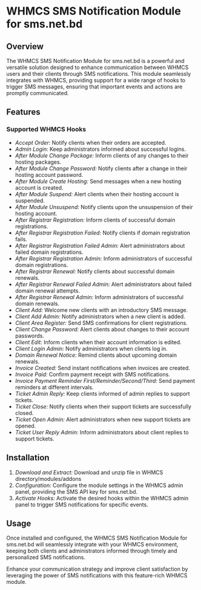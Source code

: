 # WHMCS SMS Notification Module for sms.net.bd 

## Overview

The WHMCS SMS Notification Module for sms.net.bd is a powerful and versatile solution designed to enhance communication between WHMCS users and their clients through SMS notifications. This module seamlessly integrates with WHMCS, providing support for a wide range of hooks to trigger SMS messages, ensuring that important events and actions are promptly communicated.

## Features

### Supported WHMCS Hooks

- *Accept Order:* Notify clients when their orders are accepted.
- *Admin Login:* Keep administrators informed about successful logins.
- *After Module Change Package:* Inform clients of any changes to their hosting packages.
- *After Module Change Password:* Notify clients after a change in their hosting account password.
- *After Module Create Hosting:* Send messages when a new hosting account is created.
- *After Module Suspend:* Alert clients when their hosting account is suspended.
- *After Module Unsuspend:* Notify clients upon the unsuspension of their hosting account.
- *After Registrar Registration:* Inform clients of successful domain registrations.
- *After Registrar Registration Failed:* Notify clients if domain registration fails.
- *After Registrar Registration Failed Admin:* Alert administrators about failed domain registrations.
- *After Registrar Registration Admin:* Inform administrators of successful domain registrations.
- *After Registrar Renewal:* Notify clients about successful domain renewals.
- *After Registrar Renewal Failed Admin:* Alert administrators about failed domain renewal attempts.
- *After Registrar Renewal Admin:* Inform administrators of successful domain renewals.
- *Client Add:* Welcome new clients with an introductory SMS message.
- *Client Add Admin:* Notify administrators when a new client is added.
- *Client Area Register:* Send SMS confirmations for client registrations.
- *Client Change Password:* Alert clients about changes to their account passwords.
- *Client Edit:* Inform clients when their account information is edited.
- *Client Login Admin:* Notify administrators when clients log in.
- *Domain Renewal Notice:* Remind clients about upcoming domain renewals.
- *Invoice Created:* Send instant notifications when invoices are created.
- *Invoice Paid:* Confirm payment receipt with SMS notifications.
- *Invoice Payment Reminder First/Reminder/Second/Third:* Send payment reminders at different intervals.
- *Ticket Admin Reply:* Keep clients informed of admin replies to support tickets.
- *Ticket Close:* Notify clients when their support tickets are successfully closed.
- *Ticket Open Admin:* Alert administrators when new support tickets are opened.
- *Ticket User Reply Admin:* Inform administrators about client replies to support tickets.

## Installation

1. *Download and Extract:* Download and unzip file in WHMCS directory/modules/addons
2. *Configuration:* Configure the module settings in the WHMCS admin panel, providing the SMS API key for sms.net.bd.
3. *Activate Hooks:* Activate the desired hooks within the WHMCS admin panel to trigger SMS notifications for specific events.

## Usage

Once installed and configured, the WHMCS SMS Notification Module for sms.net.bd will seamlessly integrate with your WHMCS environment, keeping both clients and administrators informed through timely and personalized SMS notifications.

Enhance your communication strategy and improve client satisfaction by leveraging the power of SMS notifications with this feature-rich WHMCS module.
